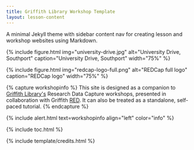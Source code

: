 ```yaml
---
title: Griffith Library Workshop Template
layout: lesson-content
---
```


A minimal Jekyll theme with sidebar content nav for creating lesson and workshop websites using Markdown.

{% include figure.html img="university-drive.jpg" alt="University Drive, Southport" caption="University Drive, Southport" width="75%" %}

{% include figure.html img="redcap-logo-full.png" alt="REDCap full logo" caption="REDCap logo" width="75%" %}

{% capture workshopinfo %}
This site is designed as a companion to [Griffith Library's](https://www.griffith.edu.au/library) Research Data Capture workshops, presented in collaboration with Griffith [RED](https://www.griffith.edu.au/research/research-services/researcher-education-development). It can also be treated as a standalone, self-paced tutorial.
{% endcapture %}

{% include alert.html text=workshopinfo align="left" color="info" %}

{% include toc.html %}

{% include template/credits.html %}
